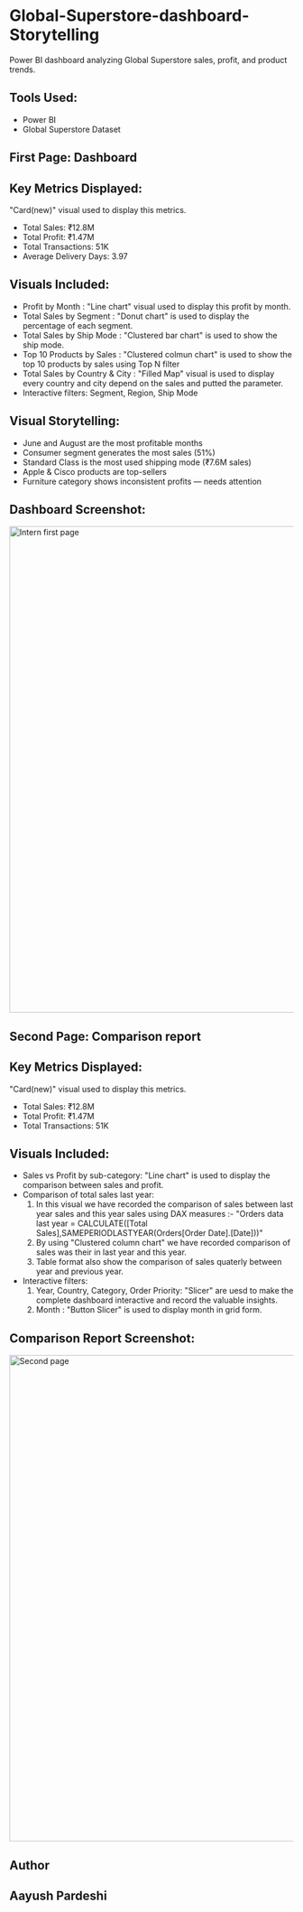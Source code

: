 # Global-Superstore-dashboard-Storytelling
Power BI dashboard analyzing Global Superstore sales, profit, and product trends.

##  Tools Used:
- Power BI
- Global Superstore Dataset

## First Page: Dashboard 

##  Key Metrics Displayed: 
"Card(new)" visual used to display this metrics.
- Total Sales: ₹12.8M
- Total Profit: ₹1.47M  
- Total Transactions: 51K  
- Average Delivery Days: 3.97

##  Visuals Included:
- Profit by Month : "Line chart" visual used to display this profit by month.
- Total Sales by Segment : "Donut chart" is used to display the percentage of each segment.
- Total Sales by Ship Mode : "Clustered bar chart" is used to show the ship mode. 
- Top 10 Products by Sales : "Clustered colmun chart" is used to show the top 10 products by sales using Top N filter 
- Total Sales by Country & City : "Filled Map" visual is used to display every country and city depend on the sales and putted the parameter.
- Interactive filters: Segment, Region, Ship Mode

##  Visual Storytelling:
- June and August are the most profitable months  
- Consumer segment generates the most sales (51%)  
- Standard Class is the most used shipping mode (₹7.6M sales)  
- Apple & Cisco products are top-sellers  
- Furniture category shows inconsistent profits — needs attention

## Dashboard Screenshot:
<img width="1543" height="862" alt="Intern first page" src="https://github.com/user-attachments/assets/77c8ef61-7f48-4fc9-acc0-2d10e16ed049" />


## Second Page: Comparison report

## Key Metrics Displayed:
"Card(new)" visual used to display this metrics.
- Total Sales: ₹12.8M
- Total Profit: ₹1.47M  
- Total Transactions: 51K 

##  Visuals Included:
- Sales vs Profit by sub-category: "Line chart" is used to display the comparison between sales and profit.
- Comparison of total sales last year:
  1. In this visual we have recorded the comparison of sales between last year sales and this year sales using DAX measures :-
     "Orders data last year = CALCULATE([Total Sales],SAMEPERIODLASTYEAR(Orders[Order Date].[Date]))"
  2. By using "Clustered column chart" we have recorded comparison of sales was their in last year and this year.
  3. Table format also show the comparison of sales quaterly between year and previous year. 
- Interactive filters:
  1. Year, Country, Category, Order Priority: "Slicer" are uesd to make the complete dashboard interactive and record the valuable insights.
  2. Month : "Button Slicer" is used to display month in grid form.


## Comparison Report Screenshot:
<img width="1550" height="862" alt="Second page" src="https://github.com/user-attachments/assets/419c3d1a-fbe5-4f81-bdfc-556d95494558" />





## Author
**Aayush Pardeshi**
---


